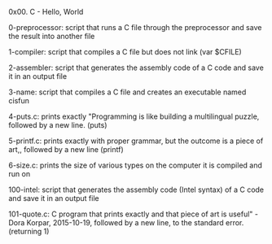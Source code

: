 0x00. C - Hello, World

0-preprocessor: script that runs a C file through the preprocessor and save the result into another file

1-compiler: script that compiles a C file but does not link (var $CFILE)

2-assembler: script that generates the assembly code of a C code and save it in an output file

3-name: script that compiles a C file and creates an executable named cisfun

4-puts.c: prints exactly "Programming is like building a multilingual puzzle, followed by a new line. (puts)

5-printf.c: prints exactly with proper grammar, but the outcome is a piece of art,, followed by a new line (printf)

6-size.c: prints the size of various types on the computer it is compiled and run on

100-intel: script that generates the assembly code (Intel syntax) of a C code and save it in an output file

101-quote.c: C program that prints exactly and that piece of art is useful" - Dora Korpar, 2015-10-19, followed by a new line, to the standard error. (returning 1)
